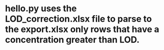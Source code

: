 # hello.py uses the LOD_correction.xlsx file to parse to the export.xlsx only rows that have a concentration greater than LOD.

